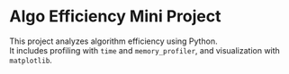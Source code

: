 # Algo Efficiency Mini Project

This project analyzes algorithm efficiency using Python.  
It includes profiling with `time` and `memory_profiler`, and visualization with `matplotlib`.

